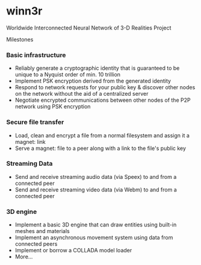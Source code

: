 winn3r
======

Worldwide Interconnected Neural Network of 3-D Realities Project

Milestones

### Basic infrastructure
- Reliably generate a cryptographic identity that is guaranteed to be unique to a Nyquist order of min. 10 trillion
- Implement PSK encryption derived from the generated identity
- Respond to network requests for your public key & discover other nodes on the network without the aid of a centralized server
- Negotiate encrypted communications between other nodes of the P2P network using PSK encryption

### Secure file transfer
- Load, clean and encrypt a file from a normal filesystem and assign it a magnet: link
- Serve a magnet: file to a peer along with a link to the file's public key

### Streaming Data
- Send and receive streaming audio data (via Speex) to and from a connected peer
- Send and receive streaming video data (via Webm) to and from a connected peer

### 3D engine
- Implement a basic 3D engine that can draw entities using built-in meshes and materials
- Implement an asynchronous movement system using data from connected peers
- Implement or borrow a COLLADA model loader
- More...
